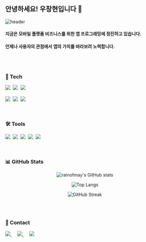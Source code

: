 ## 안녕하세요!  우창현입니다 🙂

<!--
**rainofmay/rainofmay** is a ✨ _special_ ✨ repository because its `README.md` (this file) appears on your GitHub profile.

Here are some ideas to get you started:

- 🔭 I’m currently working on ...
- 🌱 I’m currently learning ...
- 👯 I’m looking to collaborate on ...
- 🤔 I’m looking for help with ...
- 💬 Ask me about ...
- 📫 How to reach me: ...
- 😄 Pronouns: ...
- ⚡ Fun fact: ...
-->

![header](https://capsule-render.vercel.app/api?type=waving&color=auto&height=240&section=header&text=Flutter%20Developer&fontSize=60)

#### 지금은 모바일 플랫폼 비즈니스를 위한 앱 프로그래밍에 정진하고 있습니다.
#### 언제나 사용자의 관점에서 앱의 가치를 바라보려 노력합니다.

<br><br>
<!--내용 부분-->
<h3 align="left">📖 Tech</h3>
<div align="left">
  <img src="https://img.shields.io/badge/flutter-02569B.svg?style=for-the-badge&logo=flutter&logoColor=white" />&nbsp
  <img src="https://img.shields.io/badge/firebase-FFCA28.svg?style=for-the-badge&logo=firebase&logoColor=black" />&nbsp
  <img src="https://img.shields.io/badge/supabase-3FCF8E.svg?style=for-the-badge&logo=supabase&logoColor=white" />&nbsp
</div>

<br>

<div align="left">
 <img src="https://img.shields.io/badge/react-20232a.svg?style=for-the-badge&logo=react&logoColor=61DAFB" />&nbsp
  <img src="https://img.shields.io/badge/html5-E34F26.svg?style=for-the-badge&logo=html5&logoColor=white" />&nbsp
  <img src="https://img.shields.io/badge/css3-1572B6.svg?style=for-the-badge&logo=css3&logoColor=white" />&nbsp
</div>

<br>

<br>

<h3 align="left">🛠 Tools</h3>
<div align="left">
  <img src="https://img.shields.io/badge/github-181717.svg?style=for-the-badge&logo=github&logoColor=white" />&nbsp
  <img src="https://img.shields.io/badge/asana-273347.svg?style=for-the-badge&logo=asana&logoColor=white" />&nbsp
  <img src="https://img.shields.io/badge/slack-4A154B.svg?style=for-the-badge&logo=slack&logoColor=white" />&nbsp
  <img src="https://img.shields.io/badge/Notion-F3F3F3.svg?style=for-the-badge&logo=notion&logoColor=black" />&nbsp
  <img src="https://img.shields.io/badge/android%20studio-3DDC84.svg?style=for-the-badge&logo=android-studio&logoColor=white" />&nbsp
</div>

<br>

<br>

<h3 align="left">📊 GitHub Stats</h3>
<div align="center">
  
  ![rainofmay's GitHub stats](https://github-readme-stats.vercel.app/api?username=rainofmay&show_icons=true&theme=transparent&hide_title=true&hide_border=true&include_all_commits=true)
  
  ![Top Langs](https://github-readme-stats.vercel.app/api/top-langs/?username=rainofmay&layout=compact&theme=transparent&hide_border=true)
  
  ![GitHub Streak](https://github-readme-streak-stats.herokuapp.com/?user=rainofmay&theme=transparent&hide_border=true)
</div>

<br>

<br>

<h3 align="left">📮 Contact</h3>
<div align="left">
  <a href="https://blog.naver.com/distance_from">
    <img src="https://img.shields.io/badge/Blog-03C75A?style=for-the-badge&logo=naver&logoColor=white"/>
  </a>&emsp;
  <a href="mailto:mist00966@gmail.com">
    <img src="https://img.shields.io/badge/mist00966@gmail.com-D14836?style=for-the-badge&logo=gmail&logoColor=white"/>
  </a>&emsp;
  <a href="https://secretive-behavior-d03.notion.site/Frontend-resume-10ba6935cef8801c8b89fe5900622cae">
    <img src="https://img.shields.io/badge/Portfolio-000000?style=for-the-badge&logo=notion&logoColor=white"/>
  </a>
</div>


